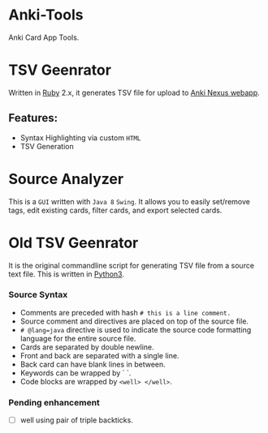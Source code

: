 # Anki-Tools
Anki Card App Tools.  


TSV Geenrator
=============

Written in [Ruby](https://www.ruby-lang.org) 2.x, it generates TSV file for upload to [Anki Nexus webapp](https://api.ankiapp.com/nexus/).

Features:
---------
- Syntax Highlighting via custom `HTML`
- TSV Generation


Source Analyzer
===============

This is a `GUI` written with `Java 8` `Swing`.  It allows you to easily set/remove tags, edit existing cards, filter cards, and export selected cards.


Old TSV Geenrator
=================
It is the original commandline script for generating TSV file from a source text file.  This is written in [Python3](https://www.python.org/download/releases/3.0/).


### Source Syntax

- Comments are preceded with hash `# this is a line comment.`
- Source comment and directives are placed on top of the source file.
- `# @lang=java` directive is used to indicate the source code formatting language for the entire source file.
- Cards are separated by double newline.  
- Front and back are separated with a single line.  
- Back card can have blank lines in between.
- Keywords can be wrapped by \` \`.
- Code blocks are wrapped by `<well> </well>`.


### Pending enhancement
- [ ] well using pair of triple backticks.



